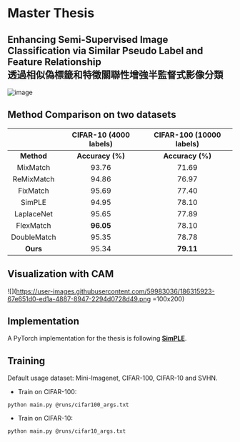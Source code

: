 # Master Thesis
## Enhancing Semi-Supervised Image Classification via Similar Pseudo Label and Feature Relationship<br>透過相似偽標籤和特徵關聯性增強半監督式影像分類
![image](https://user-images.githubusercontent.com/59983036/186312150-9707901f-aa44-4800-982e-5d39f05f684c.png)
## Method Comparison on two datasets
|                    |       CIFAR-10 (4000 labels)      |       CIFAR-100 (10000 labels)    |
|:------------------:|:-------------------:|:-------------------:|
|        **Method**      |     **Accuracy (%)**    |     **Accuracy (%)**    |
|       MixMatch     |         93.76       |         71.69       |
|      ReMixMatch    |         94.86       |         76.97       |
|       FixMatch     |         95.69       |         77.40       |
|        SimPLE      |         94.95       |         78.10       |
|      LaplaceNet    |         95.65       |         77.89       |
|      FlexMatch     |   **96.05**  |         78.10       |
|     DoubleMatch    |         95.35       |         78.78       |
|   **Ours**  |         95.34       |   **79.11**  |

## Visualization with CAM
![](https://user-images.githubusercontent.com/59983036/186315923-67e651d0-ed1a-4887-8947-2294d0728d49.png =100x200)

## Implementation
A PyTorch implementation for the thesis is following [**SimPLE**](https://github.com/zijian-hu/SimPLE).

## Training
Default usage dataset: Mini-Imagenet, CIFAR-100, CIFAR-10 and SVHN.
- Train on CIFAR-100:
```
python main.py @runs/cifar100_args.txt
```
- Train on CIFAR-10:
```
python main.py @runs/cifar10_args.txt
```
